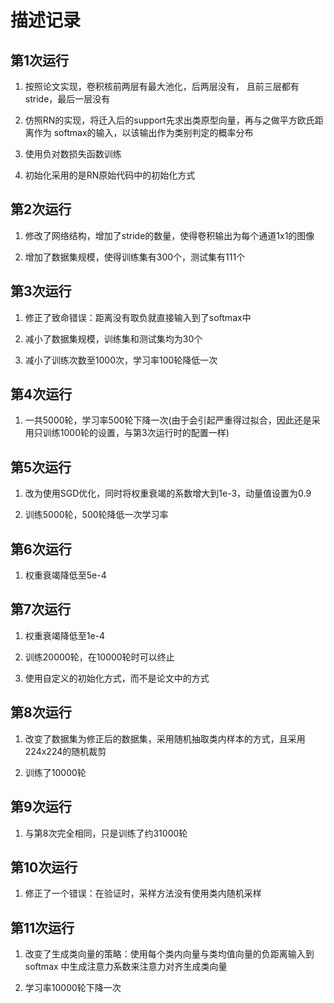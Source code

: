 # 描述记录

## 第1次运行

1. 按照论文实现，卷积核前两层有最大池化，后两层没有，
且前三层都有stride，最后一层没有

2. 仿照RN的实现，将迁入后的support先求出类原型向量，再与之做平方欧氏距离作为
softmax的输入，以该输出作为类别判定的概率分布

3. 使用负对数损失函数训练

4. 初始化采用的是RN原始代码中的初始化方式

## 第2次运行

1. 修改了网络结构，增加了stride的数量，使得卷积输出为每个通道1x1的图像

2. 增加了数据集规模，使得训练集有300个，测试集有111个

## 第3次运行

1. 修正了致命错误：距离没有取负就直接输入到了softmax中

2. 减小了数据集规模，训练集和测试集均为30个

3. 减小了训练次数至1000次，学习率100轮降低一次

## 第4次运行

1. 一共5000轮，学习率500轮下降一次(由于会引起严重得过拟合，因此还是采用只训练1000轮的设置，与第3次运行时的配置一样)

## 第5次运行

1. 改为使用SGD优化，同时将权重衰竭的系数增大到1e-3，动量值设置为0.9

2. 训练5000轮，500轮降低一次学习率

## 第6次运行

1. 权重衰竭降低至5e-4

## 第7次运行

1. 权重衰竭降低至1e-4

2. 训练20000轮，在10000轮时可以终止

3. 使用自定义的初始化方式，而不是论文中的方式

## 第8次运行

1. 改变了数据集为修正后的数据集，采用随机抽取类内样本的方式，且采用224x224的随机裁剪

2. 训练了10000轮

## 第9次运行

1. 与第8次完全相同，只是训练了约31000轮

## 第10次运行

1. 修正了一个错误：在验证时，采样方法没有使用类内随机采样


## 第11次运行
1. 改变了生成类向量的策略：使用每个类内向量与类均值向量的负距离输入到softmax
中生成注意力系数来注意力对齐生成类向量

3. 学习率10000轮下降一次
